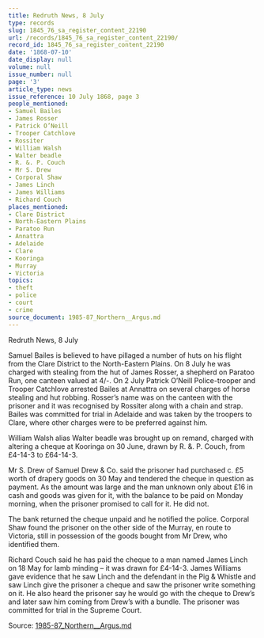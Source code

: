 ```yaml
---
title: Redruth News, 8 July
type: records
slug: 1845_76_sa_register_content_22190
url: /records/1845_76_sa_register_content_22190/
record_id: 1845_76_sa_register_content_22190
date: '1868-07-10'
date_display: null
volume: null
issue_number: null
page: '3'
article_type: news
issue_reference: 10 July 1868, page 3
people_mentioned:
- Samuel Bailes
- James Rosser
- Patrick O’Neill
- Trooper Catchlove
- Rossiter
- William Walsh
- Walter beadle
- R. &. P. Couch
- Mr S. Drew
- Corporal Shaw
- James Linch
- James Williams
- Richard Couch
places_mentioned:
- Clare District
- North-Eastern Plains
- Paratoo Run
- Annattra
- Adelaide
- Clare
- Kooringa
- Murray
- Victoria
topics:
- theft
- police
- court
- crime
source_document: 1985-87_Northern__Argus.md
---
```


Redruth News, 8 July

Samuel Bailes is believed to have pillaged a number of huts on his flight from the Clare District to the North-Eastern Plains.  On 8 July he was charged with stealing from the hut of James Rosser, a shepherd on Paratoo Run, one canteen valued at 4/-.  On 2 July Patrick O’Neill Police-trooper and Trooper Catchlove arrested Bailes at Annattra on several charges of horse stealing and hut robbing.  Rosser’s name was on the canteen with the prisoner and it was recognised by Rossiter along with a chain and strap.  Bailes was committed for trial in Adelaide and was taken by the troopers to Clare, where other charges were to be preferred against him.

William Walsh alias Walter beadle was brought up on remand, charged with altering a cheque at Kooringa on 30 June, drawn by R. &. P. Couch, from £4-14-3 to £64-14-3.

Mr S. Drew of Samuel Drew & Co. said the prisoner had purchased c. £5 worth of drapery goods on 30 May and tendered the cheque in question as payment.  As the amount was large and the man unknown only about £16 in cash and goods was given for it, with the balance to be paid on Monday morning, when the prisoner promised to call for it.  He did not.

The bank returned the cheque unpaid and he notified the police.  Corporal Shaw found the prisoner on the other side of the Murray, en route to Victoria, still in possession of the goods bought from Mr Drew, who identified them.

Richard Couch said he has paid the cheque to a man named James Linch on 18 May for lamb minding – it was drawn for £4-14-3.  James Williams gave evidence that he saw Linch and the defendant in the Pig & Whistle and saw Linch give the prisoner a cheque and saw the prisoner write something on it.  He also heard the prisoner say he would go with the cheque to Drew’s and later saw him coming from Drew’s with a bundle.  The prisoner was committed for trial in the Supreme Court.

Source: [1985-87_Northern__Argus.md](/downloads/markdown/1985-87_Northern__Argus.md)
